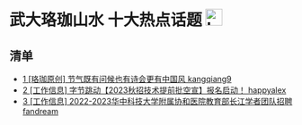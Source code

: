 # 武大珞珈山水 十大热点话题 <img src="https://file.ipadown.com/tophub/assets/images/media/bbs.whu.edu.cn.png_50x50.png" width="30" alt="Logo"></img>

## 清单

* [1 [珞珈原创] 节气既有问候也有诗会更有中国风 kangqiang9](http://bbs.whu.edu.cn/bbstcon.php?board=Story&gid=1105533383)
* [2 [工作信息] 字节跳动【2023秋招技术提前批空宣】报名启动！ happyalex](http://bbs.whu.edu.cn/bbstcon.php?board=JobInfo&gid=71565)
* [3 [工作信息] 2022-2023华中科技大学附属协和医院教育部长江学者团队招聘 fandream](http://bbs.whu.edu.cn/bbstcon.php?board=JobInfo&gid=71566)
